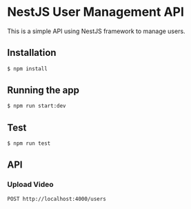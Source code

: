 # NestJS User Management API

This is a simple API using NestJS framework to manage users.

## Installation

```bash
$ npm install
```

## Running the app

```bash
$ npm run start:dev
```

## Test

```bash
$ npm run test
```

## API

### Upload Video

```bash
POST http://localhost:4000/users
``` 